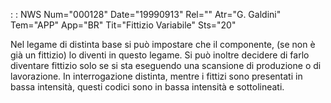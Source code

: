  :  : NWS Num="000128" Date="19990913" Rel="" Atr="G. Galdini" Tem="APP" App="BR" Tit="Fittizio Variabile" Sts="20"

Nel legame di distinta base si può impostare che il componente, (se non è già un fittizio) lo diventi in questo legame.
Si può inoltre decidere di farlo diventare fittizio solo se si sta eseguendo una scansione di produzione o di lavorazione.
In interrogazione distinta, mentre i fittizi sono presentati in bassa intensità, questi codici sono
in bassa intensità e sottolineati.


